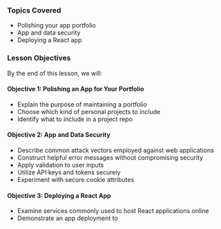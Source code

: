 <!-- h1, h2 already used by CTD Learns -->
### Topics Covered

- Polishing your app portfolio
- App and data security
- Deploying a React app

### Lesson Objectives

By the end of this lesson, we will:

#### Objective 1: Polishing an App for Your Portfolio

- Explain the purpose of maintaining a portfolio
- Choose which kind of personal projects to include
- Identify what to include in a project repo

#### Objective 2: App and Data Security

- Describe common attack vectors employed against web applications
- Construct helpful error messages without compromising security
- Apply validation to user inputs
- Utilize API keys and tokens securely
- Experiment with secure cookie attributes

#### Objective 3: Deploying a React App

- Examine services commonly used to host React applications online
- Demonstrate an app deployment to <!-- TODO: Render or Netlify? -->
